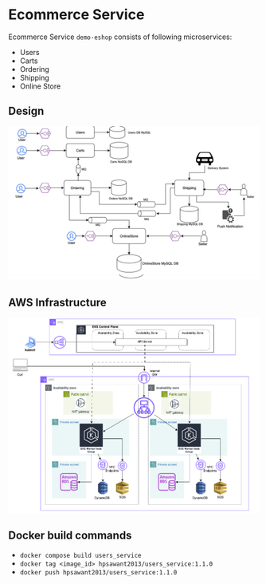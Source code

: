 # Ecommerce Service
Ecommerce Service `demo-eshop` consists of following microservices:
- Users
- Carts
- Ordering
- Shipping
- Online Store

## Design
![Alt text](Ecommerce-Design.png)

## AWS Infrastructure
![Alt text](AWS_Infra.png)

## Docker build commands
- `docker compose build users_service`
- `docker tag <image_id> hpsawant2013/users_service:1.1.0`
- `docker push hpsawant2013/users_service:1.1.0`